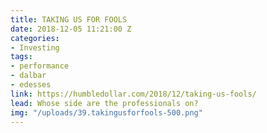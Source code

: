 ```yaml
---
title: TAKING US FOR FOOLS
date: 2018-12-05 11:21:00 Z
categories:
- Investing
tags:
- performance
- dalbar
- edesses
link: https://humbledollar.com/2018/12/taking-us-fools/
lead: Whose side are the professionals on?
img: "/uploads/39.takingusforfools-500.png"
---
```


